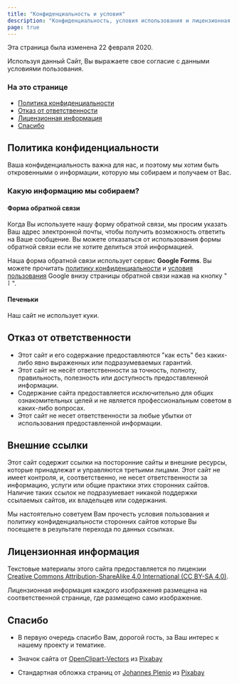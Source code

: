 ```yaml
---
title: "Конфиденциальность и условия"
description: "Конфиденциальность, условия использования и лицензионная информация"
page: true
---
```


Эта страница была изменена 22 февраля 2020.

Используя данный Сайт, Вы выражаете свое согласие с данными условиями пользования.

### На это странице

- [Политика конфиденциальности](#Политика-конфиденциальности)
- [Отказ от ответственности](#Отказ-от-ответственности)
- [Лицензионная информация](#Лицензионная-информация)
- [Спасибо](#Спасибо)

## Политика конфиденциальности

Ваша конфиденциальность важна для нас, и поэтому мы хотим быть откровенными о информации, которую мы собираем и получаем от Вас.

### Какую информацию мы собираем?

#### Форма обратной связи

Когда Вы используете нашу форму обратной связи, мы просим указать Ваш адрес электронной почты, чтобы получить возможность ответить на Ваше сообщение. Вы можете отказаться от использования формы обратной связи если не хотите делиться этой информацией.

Наша форма обратной связи использует сервис **Google Forms**. Вы можете прочитать [политику конфиденциальности](https://policies.google.com/privacy) и [условия пользования](https://policies.google.com/terms) Google внизу страницы обратной связи нажав на кнопку " ⠇".

#### Печеньки

Наш сайт не использует куки.

## Отказ от ответственности

- Этот сайт и его содержание предоставляются "как есть" без каких-либо явно выраженных или подразумеваемых гарантий.
- Этот сайт не несёт ответственности за точность, полноту, правильность, полезность или доступность предоставленной информации.
- Содержание сайта предоставляется исключительно для общих ознакомительных целей и не является профессиональным советом в каких-либо вопросах.
- Этот сайт не несет ответственности за любые убытки от использования предоставленной информации.

## Внешние ссылки

Этот сайт содержит ссылки на посторонние сайты и внешние ресурсы, которые принадлежат и управляются третьими лицами. Этот сайт не имеет контроля, и, соответственно, не несет ответственности за информацию, услуги или общие практики этих сторонних сайтов. Наличие таких ссылок не подразумевает никакой поддержки ссылаемых сайтов, их владельцев или содержания.

Мы настоятельно советуем Вам прочесть условия пользования и политику конфиденциальности сторонних сайтов которые Вы посещаете в результате перехода по данных ссылках.

## Лицензионная информация

Текстовые материалы этого сайта предоставляется по лицензии [Creative Commons Attribution-ShareAlike 4.0 International (CC BY-SA 4.0)](https://creativecommons.org/licenses/by-sa/4.0/deed.ru).

Лицензионная информация каждого изображения размещена на соответственной странице, где размещено само изображение.

## Спасибо

- В первую очередь спасибо Вам, дорогой гость, за Ваш интерес к нашему проекту и тематике.

- Значок сайта от [OpenClipart-Vectors](https://pixabay.com/users/OpenClipart-Vectors-30363/?utm_source=link-attribution&utm_medium=referral&utm_campaign=image&utm_content=1295218) из [Pixabay](https://pixabay.com/?utm_source=link-attribution&utm_medium=referral&utm_campaign=image&utm_content=1295218)

- Стандартная обложка страниц от [Johannes Plenio](https://pixabay.com/users/jplenio-7645255/?utm_source=link-attribution&utm_medium=referral&utm_campaign=image&utm_content=2562083) из [Pixabay](https://pixabay.com/?utm_source=link-attribution&utm_medium=referral&utm_campaign=image&utm_content=2562083)
